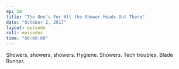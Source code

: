 ```yaml
---
ep: 18
title: "The One's For All the Shower Heads Out There"
date: "October 2, 2017"
layout: episode
roll: episodes
time: "00:00:00"
---
```


Showers, showers, showers. Hygiene. Showers. Tech troubles. Blade Runner.